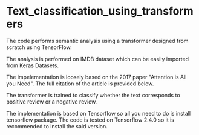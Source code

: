 # Text_classification_using_transformers
The code performs semantic analysis using a transformer designed from scratch using TensorFlow. 

The analysis is performed on IMDB dataset which can be easily imported from Keras Datasets.

The impelementation is loosely based on the 2017 paper "Attention is All you Need". The full citation of the article is provided below.

The transformer is trained to classify whether the text corresponds to positive review or a negative review.

The implementation is based on Tensorflow so all you need to do is install tensorflow package. The code is tested on Tensorflow 2.4.0 so it is recommended to install the said version.

